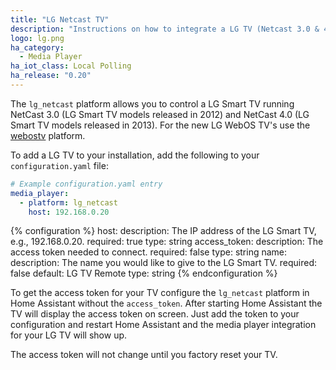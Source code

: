 ```yaml
---
title: "LG Netcast TV"
description: "Instructions on how to integrate a LG TV (Netcast 3.0 & 4.0) within Home Assistant."
logo: lg.png
ha_category:
  - Media Player
ha_iot_class: Local Polling
ha_release: "0.20"
---
```


The `lg_netcast` platform allows you to control a LG Smart TV running NetCast 3.0 (LG Smart TV models released in 2012) and NetCast 4.0 (LG Smart TV models released in 2013). For the new LG WebOS TV's use the [webostv](/components/webostv#media-player) platform.

To add a LG TV to your installation, add the following to your `configuration.yaml` file:

```yaml
# Example configuration.yaml entry
media_player:
  - platform: lg_netcast
    host: 192.168.0.20
```

{% configuration %}
host:
  description: The IP address of the LG Smart TV, e.g., 192.168.0.20.
  required: true
  type: string
access_token:
  description: The access token needed to connect.
  required: false
  type: string
name:
  description: The name you would like to give to the LG Smart TV.
  required: false
  default: LG TV Remote
  type: string
{% endconfiguration %}

To get the access token for your TV configure the `lg_netcast` platform in Home Assistant without the `access_token`.
After starting Home Assistant the TV will display the access token on screen.
Just add the token to your configuration and restart Home Assistant and the media player integration for your LG TV will show up.

<div class='note'>
The access token will not change until you factory reset your TV.
</div>
